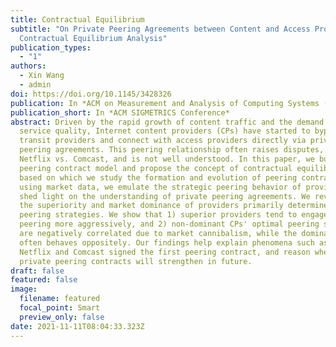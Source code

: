 ```yaml
---
title: Contractual Equilibrium
subtitle: "On Private Peering Agreements between Content and Access Providers: A
  Contractual Equilibrium Analysis"
publication_types:
  - "1"
authors:
  - Xin Wang
  - admin
doi: https://doi.org/10.1145/3428326
publication: In *ACM on Measurement and Analysis of Computing Systems (SIGMETRICS) 2021*
publication_short: In *ACM SIGMETRICS Conference*
abstract: Driven by the rapid growth of content traffic and the demand for
  service quality, Internet content providers (CPs) have started to bypass
  transit providers and connect with access providers directly via private
  peering agreements. This peering relationship often raises disputes, e.g.,
  Netflix vs. Comcast, and is not well understood. In this paper, we build a
  peering contract model and propose the concept of contractual equilibrium,
  based on which we study the formation and evolution of peering contracts. By
  using market data, we emulate the strategic peering behavior of providers and
  shed light on the understanding of private peering agreements. We reveal that
  the superiority and market dominance of providers primarily determine their
  peering strategies. We show that 1) superior providers tend to engage in
  peering more aggressively, and 2) non-dominant CPs' optimal peering strategies
  are negatively correlated due to market cannibalism, while the dominant CP
  often behaves oppositely. Our findings help explain phenomena such as why
  Netflix and Comcast signed the first peering contract, and reason whether
  private peering contracts will strengthen in future.
draft: false
featured: false
image:
  filename: featured
  focal_point: Smart
  preview_only: false
date: 2021-11-11T08:04:33.323Z
---
```

